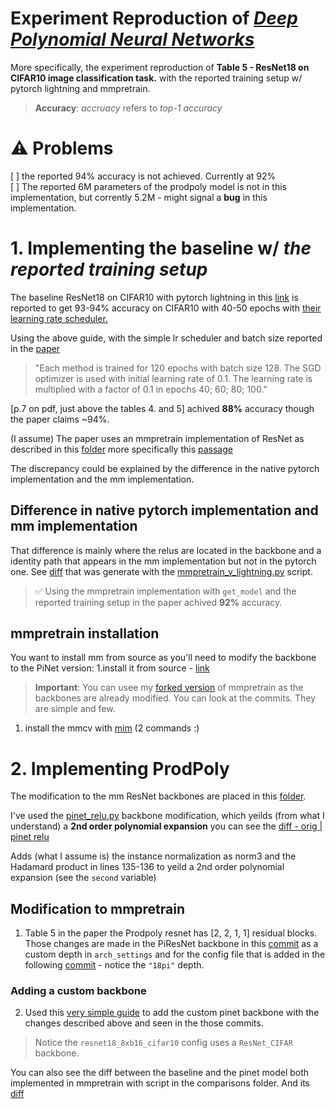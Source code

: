 # Experiment Reproduction of [*Deep Polynomial Neural Networks*](https://ieeexplore.ieee.org/document/9353253)

More specifically, the experiment reproduction of **Table 5 - ResNet18 on CIFAR10 image classification task.** with the reported training setup w/ pytorch lightning and mmpretrain.


> **Accuracy**: *accruacy* refers to *top-1 accuracy*


# ⚠️ Problems
[ ] the reported 94% accuracy is not achieved. Currently at 92% \
[ ] The reported 6M parameters of the prodpoly model is not in this implementation, but corrently 5.2M - might signal a **bug** in this implementation.

# 1. Implementing the baseline w/ *the reported training setup*
The baseline ResNet18 on CIFAR10 with pytorch lightning in this [link](https://lightning.ai/docs/pytorch/stable/notebooks/lightning_examples/cifar10-baseline.html) is reported to get 93-94% accuracy on CIFAR10 with 40-50 epochs with [their learning rate scheduler.](https://arc.net/l/quote/ghcogmmt)

Using the above guide, with the simple lr scheduler and batch size reported in the [paper](https://ieeexplore.ieee.org/document/9353253)
 
 > "Each method is trained for 120 epochs with batch size 128. The SGD optimizer is used with initial learning rate of 0.1. The learning rate is multiplied with a factor of 0.1 in epochs 40; 60; 80; 100."

[p.7 on pdf, just above the tables 4. and 5] achived **88%** accuracy though the paper claims ~94%.

(I assume) The paper uses an mmpretrain implementation of ResNet as described in this [folder](https://github.com/grigorisg9gr/polynomial_nets/tree/master/classification-NO-activation-function) more specifically this [passage](https://arc.net/l/quote/nfjpacqa)

The discrepancy could be explained by the difference in the native pytorch implementation and the mm implementation.







## Difference in native pytorch implementation and mm implementation
That difference is mainly where the relus are located in the backbone and a identity path that appears in the mm implementation but not in the pytorch one. See [diff](https://www.diffchecker.com/PATnnqym/) that was generate with the [mmpretrain_v_lightning.py](mmpretrain_v_lightning.py) script.

> ✅ Using the mmpretrain implementation with `get_model` and the reported training setup in the paper achived **92%** accuracy.

## mmpretrain installation
You want to install mm from source as you'll need to modify the backbone to the PiNet version:
1.install it from source - [link](https://mmpretrain.readthedocs.io/en/stable/get_started.html#install-from-source)

> **Important**: You can usee my [forked version](https://github.com/guyvandam/mmpretrain) of mmpretrain as the backbones are already modified. You can look at the commits. They are simple and few. 

1. install the mmcv with [mim](https://mmcv.readthedocs.io/en/latest/get_started/installation.html#install-with-mim-recommended) (2 commands :)


# 2. Implementing ProdPoly
The modification to the mm ResNet backbones are placed in this [folder](https://github.com/grigorisg9gr/polynomial_nets/tree/master/classification-NO-activation-function).

I've used the [pinet_relu.py](https://github.com/grigorisg9gr/polynomial_nets/blob/master/classification-NO-activation-function/backbones/pinet_relu.py) backbone modification, which yeilds (from what I understand) a **2nd order polynomial expansion** you can see the [diff - orig | pinet relu](https://www.diffchecker.com/nZxIzRHs/)

Adds (what I assume is) the instance normalization as norm3 and the Hadamard product in lines 135-136 to yeild a 2nd order polynomial expansion (see the `second` variable)

## Modification to mmpretrain
1. Table 5 in the paper the Prodpoly resnet has [2, 2, 1, 1] residual blocks. Those changes are made in the PiResNet backbone in this [commit](https://github.com/open-mmlab/mmpretrain/commit/2f5ccd8b3736bbc475cce7fb0fd4f83f96136a99) as a custom depth in `arch_settings` and for the config file that is added in the following [commit](https://github.com/open-mmlab/mmpretrain/commit/53de2b2275a5f4d85181afa40737c2733f36e7c0#diff-dcc2b901a5be9c157b4eeae867edc6901e2989b276d5c8124de2debce68b1c95) - notice the `"18pi"` depth.

### Adding a custom backbone
2. Used this [very simple guide](https://mmpretrain.readthedocs.io/en/stable/advanced_guides/modules.html#add-a-new-backbone) to add the custom pinet backbone with the changes described above and seen in the those commits.

> Notice the `resnet18_8xb16_cifar10` config uses a `ResNet_CIFAR` backbone.


You can also see the diff between the baseline and the pinet model both implemented in mmpretrain with script in the comparisons folder. And its [diff](https://www.diffchecker.com/oALIyNbY/)

